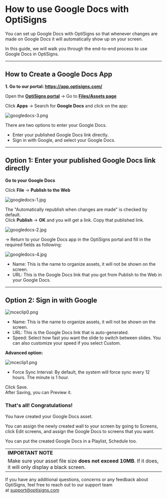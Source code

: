 # How to use Google Docs with OptiSigns

You can set up Google Docs with OptiSigns so that whenever changes are made on Google Docs it will automatically show up on your screen.

In this guide, we will walk you through the end-to-end process to use Google Docs in OptiSigns.

---

## How to Create a Google Docs App

**1. Go to our portal: <https://app.optisigns.com/>**

Open the [**OptiSigns portal**](https://app.optisigns.com/app/screenManagement) → Go to **[Files/Assets page](https://app.optisigns.com/app/assetManagement)**

Click **Apps** → Search for **Google Docs** and click on the app:

![googledocs-3.png](https://support.optisigns.com/hc/article_attachments/360099047293)

There are two options to enter your Google Docs.

* Enter your published Google Docs link directly.
* Sign in with Google, and select your Google Docs.

---

## Option 1: Enter your published Google Docs link directly

**Go to your Google Docs**

Click **File** -> **Publish to the Web**

![googledocs-1.jpg](https://support.optisigns.com/hc/article_attachments/39923927688595)

The "Automatically republish when changes are made" is checked by default.  
Click **Publish** -> **OK** and you will get a link. Copy that published link.

![googledocs-2.jpg](https://support.optisigns.com/hc/article_attachments/39923927694867)

→ Return to your Google Docs app in the OptiSigns portal and fill in the required fields as following:

![googledocs-4.jpg](https://support.optisigns.com/hc/article_attachments/39923927695891)

* Name: This is the name to organize assets, it will not be shown on the screen.
* URL: This is the Google Docs link that you got from Publish to the Web in your Google Docs.

---

## Option 2: Sign in with Google

![mceclip0.png](https://support.optisigns.com/hc/article_attachments/11413370722707)

* Name: This is the name to organize assets, it will not be shown on the screen.
* URL: This is the Google Docs link that is auto-generated.
* Speed: Select how fast you want the slide to switch between slides. You can also customize your speed if you select Custom.

**Advanced option:**

![mceclip1.png](https://support.optisigns.com/hc/article_attachments/26482312995731)

* Force Sync Interval: By default, the system will force sync every 12 hours. The minute is 1 hour.

Click Save.  
After Saving, you can Preview it.

### **That's all! Congratulations!**

You have created your Google Docs asset.

You can assign the newly created wall to your screen by going to Screens, click Edit screens, and assign the Google Docs to screens that you want.

You can put the created Google Docs in a Playlist, Schedule too.

|  |
| --- |
| **IMPORTANT NOTE** |
| Make sure your asset file size **does not exceed 10MB**. If it does, it will only display a black screen. |

If you have any additional questions, concerns or any feedback about OptiSigns, feel free to reach out to our support team at [support@optisigns.com](mailto:support@optisigns.com)